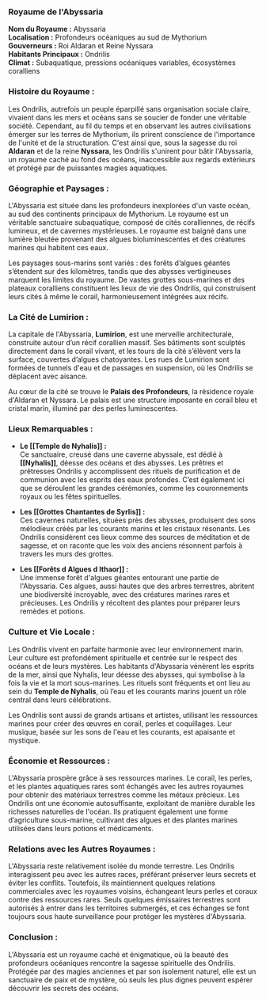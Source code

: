 ### **Royaume de l'Abyssaria**

**Nom du Royaume :** Abyssaria  
**Localisation :** Profondeurs océaniques au sud de Mythorium  
**Gouverneurs :** Roi Aldaran et Reine Nyssara  
**Habitants Principaux :** Ondrilis  
**Climat :** Subaquatique, pressions océaniques variables, écosystèmes coralliens

### **Histoire du Royaume :**
Les Ondrilis, autrefois un peuple éparpillé sans organisation sociale claire, vivaient dans les mers et océans sans se soucier de fonder une véritable société. Cependant, au fil du temps et en observant les autres civilisations émerger sur les terres de Mythorium, ils prirent conscience de l'importance de l'unité et de la structuration. C'est ainsi que, sous la sagesse du roi **Aldaran** et de la reine **Nyssara**, les Ondrilis s'unirent pour bâtir l'Abyssaria, un royaume caché au fond des océans, inaccessible aux regards extérieurs et protégé par de puissantes magies aquatiques.

### **Géographie et Paysages :**
L'Abyssaria est située dans les profondeurs inexplorées d'un vaste océan, au sud des continents principaux de Mythorium. Le royaume est un véritable sanctuaire subaquatique, composé de cités coralliennes, de récifs lumineux, et de cavernes mystérieuses. Le royaume est baigné dans une lumière bleutée provenant des algues bioluminescentes et des créatures marines qui habitent ces eaux.

Les paysages sous-marins sont variés : des forêts d’algues géantes s’étendent sur des kilomètres, tandis que des abysses vertigineuses marquent les limites du royaume. De vastes grottes sous-marines et des plateaux coralliens constituent les lieux de vie des Ondrilis, qui construisent leurs cités à même le corail, harmonieusement intégrées aux récifs.

### **La Cité de Lumirion :**
La capitale de l'Abyssaria, **Lumirion**, est une merveille architecturale, construite autour d’un récif corallien massif. Ses bâtiments sont sculptés directement dans le corail vivant, et les tours de la cité s’élèvent vers la surface, couvertes d’algues chatoyantes. Les rues de Lumirion sont formées de tunnels d'eau et de passages en suspension, où les Ondrilis se déplacent avec aisance.

Au cœur de la cité se trouve le **Palais des Profondeurs**, la résidence royale d'Aldaran et Nyssara. Le palais est une structure imposante en corail bleu et cristal marin, illuminé par des perles luminescentes.

### **Lieux Remarquables :**

- **Le [[Temple de Nyhalis]] :**  
  Ce sanctuaire, creusé dans une caverne abyssale, est dédié à **[[Nyhalis]]**, déesse des océans et des abysses. Les prêtres et prêtresses Ondrilis y accomplissent des rituels de purification et de communion avec les esprits des eaux profondes. C’est également ici que se déroulent les grandes cérémonies, comme les couronnements royaux ou les fêtes spirituelles.

- **Les [[Grottes Chantantes de Syrlis]] :**  
  Ces cavernes naturelles, situées près des abysses, produisent des sons mélodieux créés par les courants marins et les cristaux résonants. Les Ondrilis considèrent ces lieux comme des sources de méditation et de sagesse, et on raconte que les voix des anciens résonnent parfois à travers les murs des grottes.

- **Les [[Forêts d Algues d Ithaor]] :**  
  Une immense forêt d'algues géantes entourant une partie de l'Abyssaria. Ces algues, aussi hautes que des arbres terrestres, abritent une biodiversité incroyable, avec des créatures marines rares et précieuses. Les Ondrilis y récoltent des plantes pour préparer leurs remèdes et potions.

### **Culture et Vie Locale :**
Les Ondrilis vivent en parfaite harmonie avec leur environnement marin. Leur culture est profondément spirituelle et centrée sur le respect des océans et de leurs mystères. Les habitants d'Abyssaria vénèrent les esprits de la mer, ainsi que Nyhalis, leur déesse des abysses, qui symbolise à la fois la vie et la mort sous-marines. Les rituels sont fréquents et ont lieu au sein du **Temple de Nyhalis**, où l’eau et les courants marins jouent un rôle central dans leurs célébrations.

Les Ondrilis sont aussi de grands artisans et artistes, utilisant les ressources marines pour créer des œuvres en corail, perles et coquillages. Leur musique, basée sur les sons de l'eau et les courants, est apaisante et mystique.

### **Économie et Ressources :**
L'Abyssaria prospère grâce à ses ressources marines. Le corail, les perles, et les plantes aquatiques rares sont échangés avec les autres royaumes pour obtenir des matériaux terrestres comme les métaux précieux. Les Ondrilis ont une économie autosuffisante, exploitant de manière durable les richesses naturelles de l'océan. Ils pratiquent également une forme d’agriculture sous-marine, cultivant des algues et des plantes marines utilisées dans leurs potions et médicaments.

### **Relations avec les Autres Royaumes :**
L'Abyssaria reste relativement isolée du monde terrestre. Les Ondrilis interagissent peu avec les autres races, préférant préserver leurs secrets et éviter les conflits. Toutefois, ils maintiennent quelques relations commerciales avec les royaumes voisins, échangeant leurs perles et coraux contre des ressources rares. Seuls quelques émissaires terrestres sont autorisés à entrer dans les territoires submergés, et ces échanges se font toujours sous haute surveillance pour protéger les mystères d'Abyssaria.

### **Conclusion :**
L'Abyssaria est un royaume caché et énigmatique, où la beauté des profondeurs océaniques rencontre la sagesse spirituelle des Ondrilis. Protégée par des magies anciennes et par son isolement naturel, elle est un sanctuaire de paix et de mystère, où seuls les plus dignes peuvent espérer découvrir les secrets des océans.